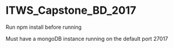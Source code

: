 # ITWS_Capstone_BD_2017

Run npm install before running

Must have a mongoDB instance running on the default port 27017
